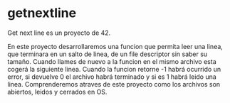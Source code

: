# getnextline
Get next line es un proyecto de 42.

En este proyecto desarrollaremos una funcion que permita leer una linea, que terminara en un salto de linea, de un file descriptor sin saber su 
tamaño. Cuando llames de nuevo a la funcion en el mismo archivo esta cogerá la siguiente linea.
Cuando la funcion retorne -1 habrá ocurrido un error, si devuelve 0 el archivo habrá terminado y si es 1 habrá leido una linea.
Comprenderemos atraves de este proyecto como los archivos son abiertos, leidos y cerrados en OS. 
